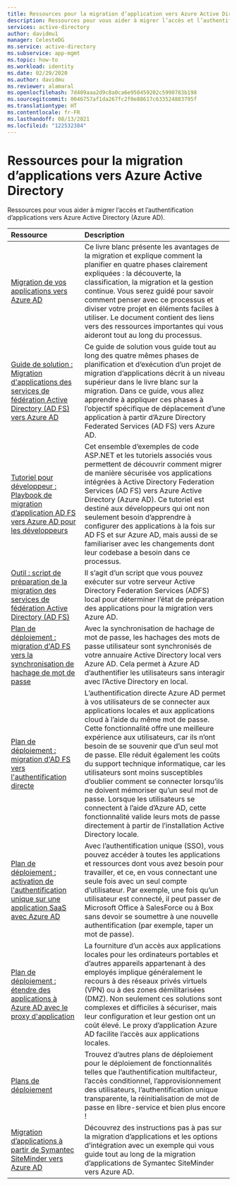 ```yaml
---
title: Ressources pour la migration d’application vers Azure Active Directory | Microsoft Docs
description: Ressources pour vous aider à migrer l’accès et l’authentification d’applications vers Azure Active Directory (Azure AD).
services: active-directory
author: davidmu1
manager: CelesteDG
ms.service: active-directory
ms.subservice: app-mgmt
ms.topic: how-to
ms.workload: identity
ms.date: 02/29/2020
ms.author: davidmu
ms.reviewer: alamaral
ms.openlocfilehash: 7d409aaa2d9c8a0ca6e950459202c5990783b198
ms.sourcegitcommit: 0046757af1da267fc2f0e88617c633524883795f
ms.translationtype: HT
ms.contentlocale: fr-FR
ms.lasthandoff: 08/13/2021
ms.locfileid: "122532384"
---
```

# <a name="resources-for-migrating-applications-to-azure-active-directory"></a>Ressources pour la migration d’applications vers Azure Active Directory

Ressources pour vous aider à migrer l’accès et l’authentification d’applications vers Azure Active Directory (Azure AD).

| Ressource  | Description  |
|:-----------|:-------------|
|[Migration de vos applications vers Azure AD](https://aka.ms/migrateapps/whitepaper) | Ce livre blanc présente les avantages de la migration et explique comment la planifier en quatre phases clairement expliquées : la découverte, la classification, la migration et la gestion continue. Vous serez guidé pour savoir comment penser avec ce processus et diviser votre projet en éléments faciles à utiliser. Le document contient des liens vers des ressources importantes qui vous aideront tout au long du processus. |
|[Guide de solution : Migration d'applications des services de fédération Active Directory (AD FS) vers Azure AD](./migrate-adfs-apps-to-azure.md) | Ce guide de solution vous guide tout au long des quatre mêmes phases de planification et d’exécution d’un projet de migration d’applications décrit à un niveau supérieur dans le livre blanc sur la migration. Dans ce guide, vous allez apprendre à appliquer ces phases à l’objectif spécifique de déplacement d’une application à partir d’Azure Directory Federated Services (AD FS) vers Azure AD.|
|[Tutoriel pour développeur : Playbook de migration d’application AD FS vers Azure AD pour les développeurs](https://aka.ms/adfsplaybook) | Cet ensemble d’exemples de code ASP.NET et les tutoriels associés vous permettent de découvrir comment migrer de manière sécurisée vos applications intégrées à Active Directory Federation Services (AD FS) vers Azure Active Directory (Azure AD). Ce tutoriel est destiné aux développeurs qui ont non seulement besoin d’apprendre à configurer des applications à la fois sur AD FS et sur Azure AD, mais aussi de se familiariser avec les changements dont leur codebase a besoin dans ce processus.|
| [Outil : script de préparation de la migration des services de fédération Active Directory (AD FS)](https://aka.ms/migrateapps/adfstools) | Il s’agit d’un script que vous pouvez exécuter sur votre serveur Active Directory Federation Services (ADFS) local pour déterminer l’état de préparation des applications pour la migration vers Azure AD.|
| [Plan de déploiement : migration d'AD FS vers la synchronisation de hachage de mot de passe](https://aka.ms/ADFSTOPHSDPDownload) | Avec la synchronisation de hachage de mot de passe, les hachages des mots de passe utilisateur sont synchronisés de votre annuaire Active Directory local vers Azure AD. Cela permet à Azure AD d’authentifier les utilisateurs sans interagir avec l’Active Directory en local.|
| [Plan de déploiement : migration d'AD FS vers l'authentification directe](https://aka.ms/ADFSTOPTADPDownload)|L’authentification directe Azure AD permet à vos utilisateurs de se connecter aux applications locales et aux applications cloud à l’aide du même mot de passe. Cette fonctionnalité offre une meilleure expérience aux utilisateurs, car ils n’ont besoin de se souvenir que d’un seul mot de passe. Elle réduit également les coûts du support technique informatique, car les utilisateurs sont moins susceptibles d’oublier comment se connecter lorsqu’ils ne doivent mémoriser qu’un seul mot de passe. Lorsque les utilisateurs se connectent à l’aide d’Azure AD, cette fonctionnalité valide leurs mots de passe directement à partir de l’installation Active Directory locale.|
| [Plan de déploiement : activation de l'authentification unique sur une application SaaS avec Azure AD](https://aka.ms/SSODPDownload) | Avec l’authentification unique (SSO), vous pouvez accéder à toutes les applications et ressources dont vous avez besoin pour travailler, et ce, en vous connectant une seule fois avec un seul compte d’utilisateur. Par exemple, une fois qu’un utilisateur est connecté, il peut passer de Microsoft Office à SalesForce ou à Box sans devoir se soumettre à une nouvelle authentification (par exemple, taper un mot de passe).
| [Plan de déploiement : étendre des applications à Azure AD avec le proxy d'application](https://aka.ms/AppProxyDPDownload)| La fourniture d’un accès aux applications locales pour les ordinateurs portables et d’autres appareils appartenant à des employés implique généralement le recours à des réseaux privés virtuels (VPN) ou à des zones démilitarisées (DMZ). Non seulement ces solutions sont complexes et difficiles à sécuriser, mais leur configuration et leur gestion ont un coût élevé. Le proxy d’application Azure AD facilite l’accès aux applications locales. |
| [Plans de déploiement](../fundamentals/active-directory-deployment-plans.md) | Trouvez d’autres plans de déploiement pour le déploiement de fonctionnalités telles que l’authentification multifacteur, l’accès conditionnel, l’approvisionnement des utilisateurs, l’authentification unique transparente, la réinitialisation de mot de passe en libre-service et bien plus encore ! |
| [Migration d’applications à partir de Symantec SiteMinder vers Azure AD](https://azure.microsoft.com/mediahandler/files/resourcefiles/migrating-applications-from-symantec-siteminder-to-azure-active-directory/Migrating-applications-from-Symantec-SiteMinder-to-Azure-Active-Directory.pdf) | Découvrez des instructions pas à pas sur la migration d’applications et les options d’intégration avec un exemple qui vous guide tout au long de la migration d’applications de Symantec SiteMinder vers Azure AD. |
